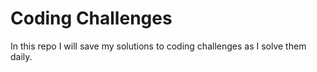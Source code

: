 # Coding Challenges

In this repo I will save my solutions to coding challenges as I solve them daily.
